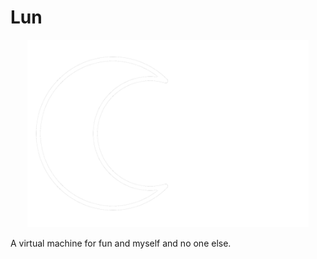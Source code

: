 # Lun

<header style="margin: auto"><img alt="Lun" src="media/lun.png" height="300" /></header>

A virtual machine for fun and myself and no one else.
